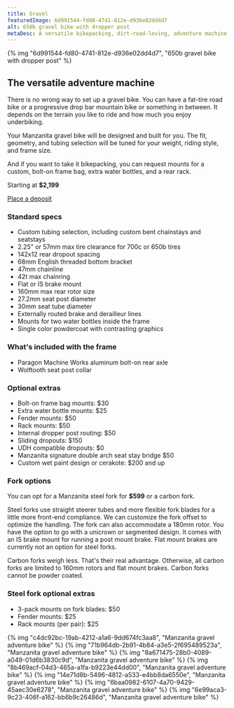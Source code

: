 ```yaml
---
title: Gravel
featuredImage: 6d991544-fd80-4741-812e-d936e02dd4d7
alt: 650b gravel bike with dropper post
metaDesc: A versatile bikepacking, dirt-road-loving, adventure machine.
---
```


{% img "6d991544-fd80-4741-812e-d936e02dd4d7", "650b gravel bike with dropper post" %}

## The versatile adventure machine

There is no wrong way to set up a gravel bike. You can have a fat-tire road bike or a progressive drop bar mountain bike or something in between. It depends on the terrain you like to ride and how much you enjoy underbiking. 

Your Manzanita gravel bike will be designed and built for you. The fit, geometry, and tubing selection will be tuned for your weight, riding style, and frame size.

And if you want to take it bikepacking, you can request mounts for a custom, bolt-on frame bag, extra water bottles, and a rear rack.

Starting at **$2,199**

<p class="flow-l text-center"><a class="cta" href="https://link.waveapps.com/2w8tkt-fjqurh">Place a deposit</a></p>

### Standard specs

- Custom tubing selection, including custom bent chainstays and seatstays
- 2.25" or 57mm max tire clearance for 700c or 650b tires
- 142x12 rear dropout spacing
- 68mm English threaded bottom bracket
- 47mm chainline
- 42t max chainring
- Flat or IS brake mount
- 160mm max rear rotor size
- 27.2mm seat post diameter
- 30mm seat tube diameter
- Externally routed brake and derailleur lines
- Mounts for two water bottles inside the frame
- Single color powdercoat with contrasting graphics

### What's included with the frame

- Paragon Machine Works aluminum bolt-on rear axle
- Wolftooth seat post collar

### Optional extras

- Bolt-on frame bag mounts: $30
- Extra water bottle mounts: $25
- Fender mounts: $50
- Rack mounts: $50
- Internal dropper post routing: $50
- Sliding dropouts: $150
- UDH compatible dropouts: $0
- Manzanita signature double arch seat stay bridge $50
- Custom wet paint design or cerakote: $200 and up


### Fork options

You can opt for a Manzanita steel fork for **$599** or a carbon fork.

Steel forks use straight steerer tubes and more flexible fork blades for a little more front-end compliance. We can customize the fork offset to optimize the handling. The fork can also accommodate a 180mm rotor. You have the option to go with a unicrown or segmented design. It comes with an IS brake mount for running a post mount brake. Flat mount brakes are currently not an option for steel forks.

Carbon forks weigh less. That's their real advantage. Otherwise, all carbon forks are limited to 160mm rotors and flat mount brakes. Carbon forks cannot be powder coated.

### Steel fork optional extras

- 3-pack mounts on fork blades: $50
- Fender mounts: $25
- Rack mounts (per pair): $25

<div class="l-grid img-grid full-bleed">
{% img "c4dc92bc-19ab-4212-a1a6-9dd674fc3aa8", "Manzanita gravel adventure bike" %}
{% img "71b964db-2b91-4b84-a3e5-2f695489523a", "Manzanita gravel adventure bike" %}
{% img "8a671475-28b0-4089-a049-01d6b3830c9d", "Manzanita gravel adventure bike" %}
{% img "8b469acf-04d3-465a-a1fa-b9223e44dd00", "Manzanita gravel adventure bike" %}
{% img "14e71d8b-5496-4812-a533-e4bb8da6550e", "Manzanita gravel adventure bike" %}
{% img "6baa0982-6107-4a70-9429-45aec30e6278", "Manzanita gravel adventure bike" %}
{% img "6e99aca3-9c23-406f-a162-bb6b9c26486d", "Manzanita gravel adventure bike" %}
</div>











